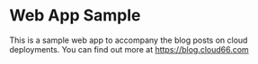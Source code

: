 # Web App Sample

This is a sample web app to accompany the blog posts on cloud deployments. You can find out more at https://blog.cloud66.com 
